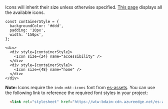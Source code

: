Icons will inherit their size unless otherwise specified. <a href="https://wtw-bdaim-cdn.azureedge.net/es-assets/es-assets-master/font-demo.html" target="blank">This page</a> displays all the available icons.

```
const containerStyle = {
  backgroundColor: '#ddd',
  padding: '10px',
  width: '150px',
};

<div>
  <div style={containerStyle}>
    <Icon size={24} name="accessibility" />
  </div>
  <div style={containerStyle}>
    <Icon size={48} name="home" />
  </div>
</div>
```

**Note:** Icons require the `indv-mkt-icons` font from [es-assets](https://github.com/WTW-IM/es-assets). You can use the following link to reference the required font styles in your project:

```html
  <link rel="stylesheet" href="https://wtw-bdaim-cdn.azureedge.net/es-assets/es-assets-master/font.css">
```
